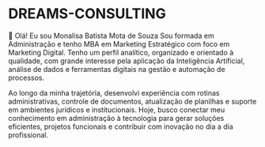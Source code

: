 # DREAMS-CONSULTING

👋 Olá! Eu sou Monalisa Batista Mota de Souza
Sou formada em Administração e tenho MBA em Marketing Estratégico com foco em Marketing Digital. Tenho um perfil analítico, organizado e orientado à qualidade, com grande interesse pela aplicação da Inteligência Artificial, análise de dados e ferramentas digitais na gestão e automação de processos.

Ao longo da minha trajetória, desenvolvi experiência com rotinas administrativas, controle de documentos, atualização de planilhas e suporte em ambientes jurídicos e institucionais. Hoje, busco conectar meu conhecimento em administração à tecnologia para gerar soluções eficientes, projetos funcionais e contribuir com inovação no dia a dia profissional.

